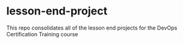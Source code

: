 # lesson-end-project

This repo consolidates all of the lesson end projects for the DevOps Certification Training course
